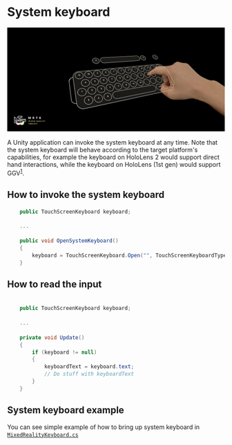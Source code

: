 # System keyboard

![System keyboard](../Documentation/Images/SystemKeyboard/MRTK_SystemKeyboard_Main.png)

A Unity application can invoke the system keyboard at any time. Note that the system keyboard will behave according to the target platform's capabilities, for example the keyboard on HoloLens 2 would support direct hand interactions, while the keyboard on HoloLens (1st gen) would support GGV<sup>[1](https://docs.microsoft.com/windows/mixed-reality/gaze)</sup>.

## How to invoke the system keyboard ##

``` csharp
    public TouchScreenKeyboard keyboard;

    ...

    public void OpenSystemKeyboard()
    {
        keyboard = TouchScreenKeyboard.Open("", TouchScreenKeyboardType.Default, false, false, false, false);
    }
```

## How to read the input ##

``` csharp

    public TouchScreenKeyboard keyboard;

    ...

    private void Update()
    {
        if (keyboard != null)
        {
            keyboardText = keyboard.text;
            // Do stuff with keyboardText
        }
    }
```

## System keyboard example ##
You can see simple example of how to bring up system keyboard in 
[`MixedRealityKeyboard.cs`](https://github.com/microsoft/MixedRealityToolkit-Unity/blob/mrtk_release/Assets/MixedRealityToolkit.SDK/Experimental/Features/UX/MixedRealityKeyboard.cs)
